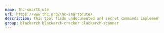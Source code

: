 ```yaml
---
name: thc-smartbrute
url: https://www.thc.org/thc-smartbrute/
description: This tool finds undocumented and secret commands implemented in a smartcard.
group: blackarch blackarch-cracker blackarch-scanner
---
```

